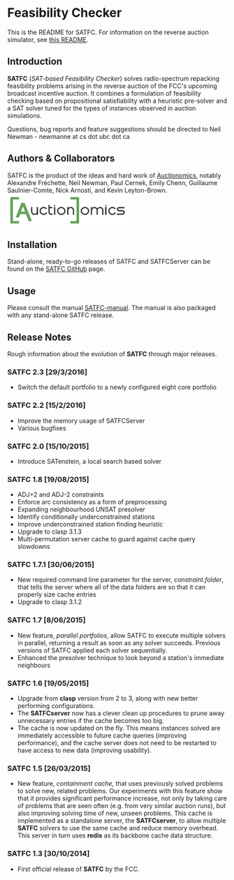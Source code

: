 
# Feasibility Checker

This is the README for SATFC. For information on the reverse auction simulator, see [this README](simulator/README.md).

## Introduction

**SATFC** (_SAT-based Feasibility Checker_) solves radio-spectrum repacking feasibility problems arising in the reverse auction of the FCC's upcoming broadcast incentive auction. It combines a formulation of feasibility checking based on propositional satisfiability with a heuristic pre-solver and a SAT solver tuned for the types of instances observed in auction simulations.

Questions, bug reports and feature suggestions should be directed to Neil Newman - newmanne at cs dot ubc dot ca

## Authors & Collaborators 
SATFC is the product of the ideas and hard work of [Auctionomics](http://www.auctionomics.com/), notably Alexandre Fréchette, Neil Newman, Paul Cernek, Emily Chenn, Guillaume Saulnier-Comte, Nick Arnosti, and Kevin Leyton-Brown.
<img src="https://github.com/FCC/SATFC/blob/release/manual/images/auctionomics_logo.jpg?raw=true" width="280" height="72">

## Installation

Stand-alone, ready-to-go releases of SATFC and SATFCServer can be found on the [SATFC GitHub](https://github.com/FCC/SATFC/releases) page.

## Usage

Please consult the manual [SATFC-manual](satfc/src/dist/SATFC-manual.pdf). The manual is also packaged with any stand-alone SATFC release.

## Release Notes

Rough information about the evolution of **SATFC** through major releases.

### SATFC 2.3 [29/3/2016]

* Switch the default portfolio to a newly configured eight core portfolio 

### SATFC 2.2 [15/2/2016]

* Improve the memory usage of SATFCServer
* Various bugfixes

### SATFC 2.0 [15/10/2015]

* Introduce SATenstein, a local search based solver

### SATFC 1.8 [19/08/2015]

* ADJ+2 and ADJ-2 constraints 
* Enforce arc consistency as a form of preprocessing
* Expanding neighbourhood UNSAT presolver
* Identify conditionally underconstrained stations
* Improve underconstrained station finding heuristic 
* Upgrade to clasp 3.1.3
* Multi-permutation server cache to guard against cache query slowdowns

### SATFC 1.7.1 [30/06/2015]

* New required command line parameter for the server, _constraint.folder_, that tells the server where all of the data folders are so that it can properly size cache entries
* Upgrade to clasp 3.1.2

### SATFC 1.7 [8/06/2015]

* New feature, _parallel portfolios_, allow SATFC to execute multiple solvers in parallel, returning a result as soon as any solver succeeds. Previous versions of SATFC applied each solver sequentially.
* Enhanced the presolver technique to look beyond a station's immediate neighbours

### SATFC 1.6 [19/05/2015]

* Upgrade from **clasp** version from 2 to 3, along with new better performing configurations.
* The **SATFCserver** now has a clever clean up procedures to prune away unnecessary entries if the cache becomes too big.
* The cache is now updated on the fly. This means instances solved are immediately accessible to future cache queries (improving performance), and the cache server does not need to be restarted to have access to new data (improving usability). 

### SATFC 1.5 [26/03/2015]

* New feature, _containment cache_, that uses previously solved problems to solve new, related problems. Our experiments with this feature show that it provides significant performance increase, not only by taking care of problems that are seen often (e.g. from very similar auction runs), but also improving solving time of new, unseen problems. This cache is implemented as a standalone server, the **SATFCserver**, to allow multiple **SATFC** solvers to use the same cache and reduce memory overhead. This server in turn uses **redis** as its backbone cache data structure.

### SATFC 1.3 [30/10/2014]

* First official release of **SATFC** by the FCC.
